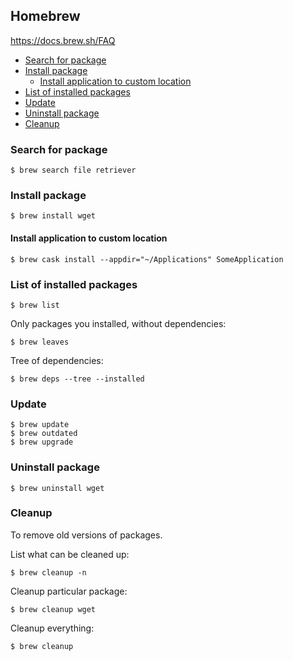 ## Homebrew

https://docs.brew.sh/FAQ

<!-- MarkdownTOC -->

- [Search for package](#search-for-package)
- [Install package](#install-package)
    - [Install application to custom location](#install-application-to-custom-location)
- [List of installed packages](#list-of-installed-packages)
- [Update](#update)
- [Uninstall package](#uninstall-package)
- [Cleanup](#cleanup)

<!-- /MarkdownTOC -->

### Search for package

```
$ brew search file retriever
```

### Install package

```
$ brew install wget
```

#### Install application to custom location

```
$ brew cask install --appdir="~/Applications" SomeApplication
```

### List of installed packages

```
$ brew list
```

Only packages you installed, without dependencies:

```
$ brew leaves
```

Tree of dependencies:

```
$ brew deps --tree --installed
```

### Update

```
$ brew update
$ brew outdated
$ brew upgrade
```

### Uninstall package

```
$ brew uninstall wget
```

### Cleanup

To remove old versions of packages.

List what can be cleaned up:

```
$ brew cleanup -n
```

Cleanup particular package:

```
$ brew cleanup wget
```

Cleanup everything:

```
$ brew cleanup
```

